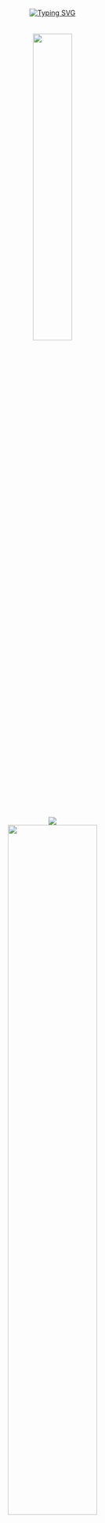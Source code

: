 <div align="center">
  <br>
  <a href="https://git.io/typing-svg"><img src="https://readme-typing-svg.demolab.com?font=Libre+Baskerville&weight=800&duration=4000&pause=1000&color=A10000&center=true&vCenter=true&width=435&lines=%E3%81%93%E3%82%93%E3%81%AB%E3%81%A1%E3%81%AF+!+%E4%BB%8A%E6%97%A5%E3%81%AF%E7%B4%A0%E6%95%B5%E3%81%AA%E6%97%A5%E3%81%A7%E3%81%99%E3%80%82;Hello!+Today+is+a+wonderful+day.;%E3%81%82%E3%81%AA%E3%81%9F%E3%81%AB%E3%81%AF%E3%81%9D%E3%81%93%E3%81%AB%E8%A1%8C%E3%81%8F%E6%A8%A9%E5%88%A9%E3%81%AF%E3%81%82%E3%82%8A%E3%81%BE%E3%81%9B%E3%82%93%E3%80%82;You+have+no+right+to+go+there.;%E3%82%AF%E3%82%AF%E3%82%AF%E3%82%AF..;Hehehehe..." alt="Typing SVG" /></a>
  <br>
  <br>
  <br>
  <img src="https://github.com/user-attachments/assets/a6788e2d-c4b2-4758-b212-5ee5e3aaa1f9" width="40%" height="auto">
  <br>
  <br>
  <br>
  <div align="center">
    <img src="https://visitor-badge.laobi.icu/badge?page_id=party-guest.visitor-badge&left_color=black&right_color=red&left_text=!">
  </div>
  <img src="https://github.com/user-attachments/assets/fc6c9e2a-2d57-4043-a6fd-8ba48b3faca2" width="60%" height="auto">
  <br>
  <h5>OVERALL WORK IN PROGRESS</h5>
  <br>
</div>
